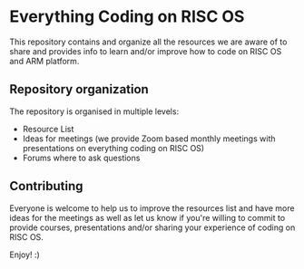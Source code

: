 # Everything Coding on RISC OS

This repository contains and organize all the resources we are aware of to share and provides info to learn and/or improve how to code on RISC OS and ARM platform.

## Repository organization

The repository is organised in multiple levels:

* Resource List
* Ideas for meetings (we provide Zoom based monthly meetings with presentations on everything coding on RISC OS)
* Forums where to ask questions

## Contributing

Everyone is welcome to help us to improve the resources list and have more ideas for the meetings as well as let us know if you're willing to commit to provide courses, presentations and/or sharing your experience of coding on RISC OS.

Enjoy! :)
